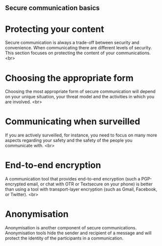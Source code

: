 
## Secure communication basics

# Protecting your content
Secure communication is always a trade-off between security and convenience. When communicating there are different levels of security. This section focuses on protecting the content of your communications.
&lt;br&gt;
# Choosing the appropriate form
Choosing the most appropriate form of secure communication will depend on your unique situation, your threat model and the activities in which you are involved.
&lt;br&gt;
# Communicating when surveilled
If you are actively surveilled, for instance, you need to focus on many more aspects regarding your safety and the safety of the people you communicate with.
&lt;br&gt;
# End-to-end encryption
A communication tool that provides end-to-end encryption (such a PGP-encrypted email, or chat with OTR or Textsecure on your phone) is better than using a tool with transport-layer encryption (such as Gmail, Facebook, or Twitter).
&lt;br&gt;
# Anonymisation
Anonymisation is another component of secure communications. Anonymisation tools hide the sender and recipient of a message and will protect the identity of the participants in a communication.
